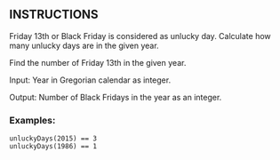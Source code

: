 ## INSTRUCTIONS

Friday 13th or Black Friday is considered as unlucky day. Calculate how many unlucky days are in the given year.

Find the number of Friday 13th in the given year.

Input: Year in Gregorian calendar as integer.

Output: Number of Black Fridays in the year as an integer.

### Examples:
```
unluckyDays(2015) == 3
unluckyDays(1986) == 1
```
